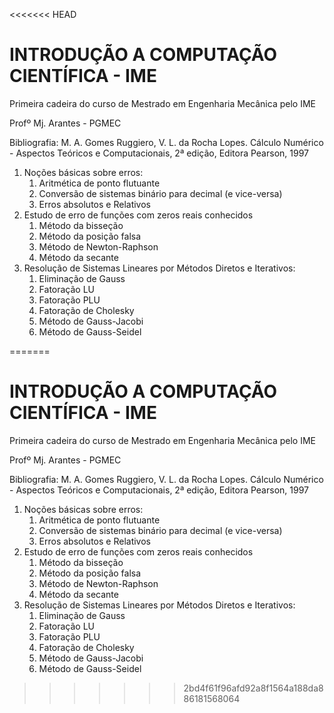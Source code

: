 <<<<<<< HEAD
# INTRODUÇÃO A COMPUTAÇÃO CIENTÍFICA - IME

Primeira cadeira do curso de Mestrado em Engenharia Mecânica pelo IME

Profº Mj. Arantes - PGMEC

Bibliografia: M. A. Gomes Ruggiero, V. L. da Rocha Lopes. Cálculo Numérico - Aspectos Teóricos e Computacionais, 2ª edição, Editora Pearson, 1997

1. Noções básicas sobre erros:
	1. Aritmética de ponto flutuante
	2. Conversão de sistemas binário para decimal (e vice-versa)
	3. Erros absolutos e Relativos
2. Estudo de erro de funções com zeros reais conhecidos
	1. Método da bisseção
	2. Método da posição falsa
	3. Método de Newton-Raphson
	4. Método da secante
2. Resolução de Sistemas Lineares por Métodos Diretos e Iterativos:
	1. Eliminação de Gauss
	2. Fatoração LU
	3. Fatoração PLU
	4. Fatoração de Cholesky
	5. Método de Gauss-Jacobi
	6. Método de Gauss-Seidel

=======
# INTRODUÇÃO A COMPUTAÇÃO CIENTÍFICA - IME

Primeira cadeira do curso de Mestrado em Engenharia Mecânica pelo IME

Profº Mj. Arantes - PGMEC

Bibliografia: M. A. Gomes Ruggiero, V. L. da Rocha Lopes. Cálculo Numérico - Aspectos Teóricos e Computacionais, 2ª edição, Editora Pearson, 1997

1. Noções básicas sobre erros:
	1. Aritmética de ponto flutuante
	2. Conversão de sistemas binário para decimal (e vice-versa)
	3. Erros absolutos e Relativos
2. Estudo de erro de funções com zeros reais conhecidos
	1. Método da bisseção
	2. Método da posição falsa
	3. Método de Newton-Raphson
	4. Método da secante
2. Resolução de Sistemas Lineares por Métodos Diretos e Iterativos:
	1. Eliminação de Gauss
	2. Fatoração LU
	3. Fatoração PLU
	4. Fatoração de Cholesky
	5. Método de Gauss-Jacobi
	6. Método de Gauss-Seidel

>>>>>>> 2bd4f61f96afd92a8f1564a188da886181568064
